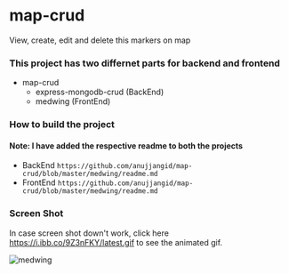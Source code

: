 # map-crud
View, create, edit and delete this markers on map


### This project has two differnet parts for backend and frontend
  - map-crud
     - express-mongodb-crud (BackEnd)
     - medwing (FrontEnd)

### How to build the project

 #### Note: I have added the respective readme to both the projects

 - BackEnd `https://github.com/anujjangid/map-crud/blob/master/medwing/readme.md`
 - FrontEnd `https://github.com/anujjangid/map-crud/blob/master/medwing/readme.md`


### Screen Shot

In case screen shot down't work, click here https://i.ibb.co/9Z3nFKY/latest.gif to see the animated gif.

![medwing](https://i.ibb.co/BGTYGcT/newGig.gif)

